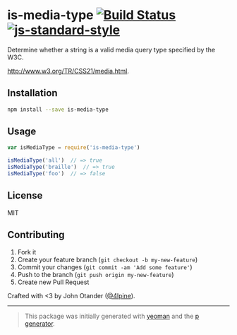 # is-media-type [![Build Status](https://secure.travis-ci.org/johnotander/is-media-type.png?branch=master)](https://travis-ci.org/johnotander/is-media-type) [![js-standard-style](https://img.shields.io/badge/code%20style-standard-brightgreen.svg?style=flat)](https://github.com/feross/standard)

Determine whether a string is a valid media query type specified by the W3C.

<http://www.w3.org/TR/CSS21/media.html>.

## Installation

```bash
npm install --save is-media-type
```

## Usage

```javascript
var isMediaType = require('is-media-type')

isMediaType('all')  // => true
isMediaType('braille')  // => true
isMediaType('foo')  // => false
```

## License

MIT

## Contributing

1. Fork it
2. Create your feature branch (`git checkout -b my-new-feature`)
3. Commit your changes (`git commit -am 'Add some feature'`)
4. Push to the branch (`git push origin my-new-feature`)
5. Create new Pull Request

Crafted with <3 by John Otander ([@4lpine](https://twitter.com/4lpine)).

***

> This package was initially generated with [yeoman](http://yeoman.io) and the [p generator](https://github.com/johnotander/generator-p.git).
